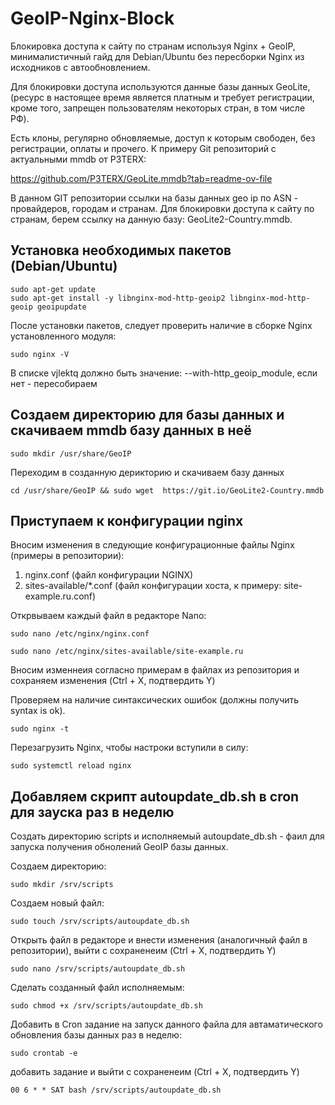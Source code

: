 # GeoIP-Nginx-Block
Блокировка доступа к сайту по странам используя Nginx + GeoIP, минималистичный гайд для Debian/Ubuntu без пересборки Nginx из исходников с автообновлением.

Для блокировки доступа используются данные базы данных GeoLite, (ресурс в настоящее время является платным и требует регистрации, кроме того, запрещен пользователям некоторых стран, в том числе РФ).

Есть клоны, регулярно обновляемые, доступ к которым свободен, без регистрации, оплаты и прочего. К примеру Git репозиторий с актуальными mmdb от P3TERX:

https://github.com/P3TERX/GeoLite.mmdb?tab=readme-ov-file

В данном GIT репозитории ссылки на базы данных geo ip по ASN - провайдеров, городам и странам. Для блокировки доступа к сайту по странам, берем ссылку на данную базу:  GeoLite2-Country.mmdb.


## Установка необходимых пакетов (Debian/Ubuntu)
```
sudo apt-get update
sudo apt-get install -y libnginx-mod-http-geoip2 libnginx-mod-http-geoip geoipupdate
```

После установки пакетов, следует проверить наличие в сборке Nginx установленного модуля:
```
sudo nginx -V
```
В списке vjlektq должно быть значение: --with-http_geoip_module, если нет - пересобираем


## Создаем директорию для базы данных и скачиваем mmdb базу данных в неё 
```
sudo mkdir /usr/share/GeoIP
```	
Переходим в созданную дерикторию и скачиваем базу данных
```
cd /usr/share/GeoIP && sudo wget  https://git.io/GeoLite2-Country.mmdb
```

## Приступаем к конфигурации nginx

Вносим изменения в следующие конфигурационные файлы Nginx (примеры в репозитории):
 1. nginx.conf (файл конфигурации NGINX)
 2. sites-available/*.conf (файл конфигурации хоста, к примеру: site-example.ru.conf)
 
Открвываем каждый файл в редакторе Nano: 
``` 
sudo nano /etc/nginx/nginx.conf
```
```
sudo nano /etc/nginx/sites-available/site-example.ru 
``` 
Вносим изменнеия согласно примерам в файлах из репозитория и сохраняем изменения (Ctrl + X, подтвердить Y)

Проверяем на наличие синтаксических ошибок (должны получить syntax is ok).
```	
sudo nginx -t	
```	
Перезагрузить Nginx, чтобы настроки вступили в силу:
```	
sudo systemctl reload nginx
```


## Добавляем скрипт autoupdate_db.sh в cron для зауска раз в неделю
Создать директорию scripts и исполняемый autoupdate_db.sh - фаил для запуска получения обнолений GeoIP базы данных.

Создаем директорию:
```
sudo mkdir /srv/scripts
```
Создаем новый файл:
```
sudo touch /srv/scripts/autoupdate_db.sh
```
Открыть файл в редакторе и внести изменения (аналогичный файл в репозитории), выйти с сохраненеим (Ctrl + X, подтвердить Y)
```
sudo nano /srv/scripts/autoupdate_db.sh
```
Сделать созданный файл исполняемым:
```
sudo chmod +x /srv/scripts/autoupdate_db.sh
```
Добавить в Cron задание на запуск данного файла для автаматического обновления базы данных раз в неделю:
```
sudo crontab -e
```
добавить задание и выйти с сохраненеим (Ctrl + X, подтвердить Y)
```
00 6 * * SAT bash /srv/scripts/autoupdate_db.sh
```
